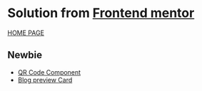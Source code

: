 # Solution from [Frontend mentor](https://www.frontendmentor.io/home)

[HOME PAGE](https://pavlaberankova.github.io/frontend-mentor/)
## Newbie

- [QR Code Component](https://pavlaberankova.github.io/frontend-mentor/1.%20Newbie/qr-code-component-main/qr-code-component.html)
- [Blog preview Card](https://pavlaberankova.github.io/frontend-mentor/1.%20Newbie/blog-preview-card-main/blog-preview-card.html)
